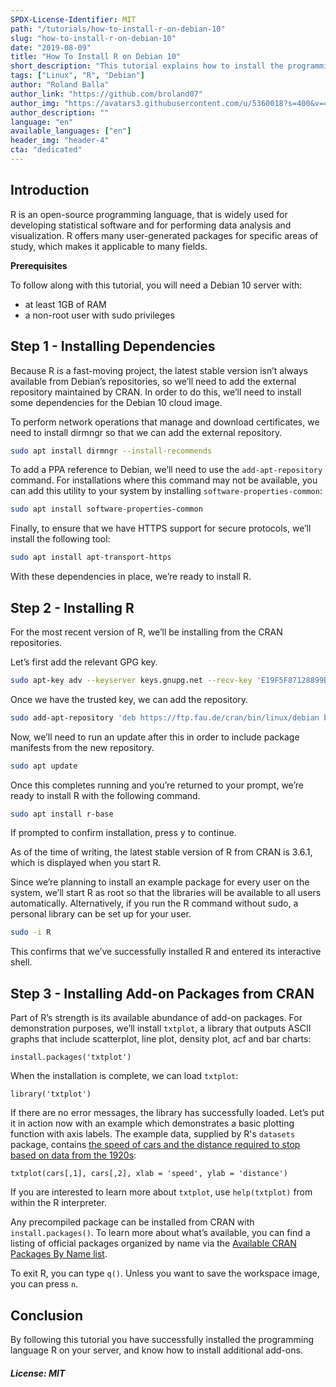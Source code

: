 ```yaml
---
SPDX-License-Identifier: MIT
path: "/tutorials/how-to-install-r-on-debian-10"
slug: "how-to-install-r-on-debian-10"
date: "2019-08-09"
title: "How To Install R on Debian 10"
short_description: "This tutorial explains how to install the programming language R on Debian 10"
tags: ["Linux", "R", "Debian"]
author: "Roland Balla"
author_link: "https://github.com/broland07"
author_img: "https://avatars3.githubusercontent.com/u/5360018?s=400&v=4"
author_description: ""
language: "en"
available_languages: ["en"]
header_img: "header-4"
cta: "dedicated"
---
```


## Introduction

R is an open-source programming language, that is widely used for developing statistical software and for performing data analysis and visualization. R offers many user-generated packages for specific areas of study, which makes it applicable to many fields.

**Prerequisites**

To follow along with this tutorial, you will need a Debian 10 server with:

* at least 1GB of RAM
* a non-root user with sudo privileges

## Step 1 - Installing Dependencies

Because R is a fast-moving project, the latest stable version isn’t always available from Debian’s repositories, so we’ll need to add the external repository maintained by CRAN. In order to do this, we’ll need to install some dependencies for the Debian 10 cloud image.

To perform network operations that manage and download certificates, we need to install dirmngr so that we can add the external repository.

```bash
sudo apt install dirmngr --install-recommends
```

To add a PPA reference to Debian, we’ll need to use the `add-apt-repository` command. For installations where this command may not be available, you can add this utility to your system by installing `software-properties-common`:

```bash
sudo apt install software-properties-common
```

Finally, to ensure that we have HTTPS support for secure protocols, we’ll install the following tool:

```bash
sudo apt install apt-transport-https
```

With these dependencies in place, we’re ready to install R.

## Step 2 - Installing R

For the most recent version of R, we’ll be installing from the CRAN repositories.

Let’s first add the relevant GPG key.

```bash
sudo apt-key adv --keyserver keys.gnupg.net --recv-key 'E19F5F87128899B192B1A2C2AD5F960A256A04AF'
```

Once we have the trusted key, we can add the repository.

```bash
sudo add-apt-repository 'deb https://ftp.fau.de/cran/bin/linux/debian buster-cran35/'
```

Now, we’ll need to run an update after this in order to include package manifests from the new repository.

```bash
sudo apt update
```

Once this completes running and you’re returned to your prompt, we’re ready to install R with the following command.

```bash
sudo apt install r-base
```

If prompted to confirm installation, press y to continue.

As of the time of writing, the latest stable version of R from CRAN is 3.6.1, which is displayed when you start R.

Since we’re planning to install an example package for every user on the system, we’ll start R as root so that the libraries will be available to all users automatically. Alternatively, if you run the R command without sudo, a personal library can be set up for your user.

```bash
sudo -i R
```
This confirms that we’ve successfully installed R and entered its interactive shell.

## Step 3 - Installing Add-on Packages from CRAN

Part of R’s strength is its available abundance of add-on packages. For demonstration purposes, we’ll install `txtplot`, a library that outputs ASCII graphs that include scatterplot, line plot, density plot, acf and bar charts:

```
install.packages('txtplot')
```

When the installation is complete, we can load `txtplot`:
```
library('txtplot')
```

If there are no error messages, the library has successfully loaded. Let’s put it in action now with an example which demonstrates a basic plotting function with axis labels. The example data, supplied by R's `datasets` package, contains [the speed of cars and the distance required to stop based on data from the 1920s](https://stat.ethz.ch/R-manual/R-devel/library/datasets/html/cars.html):

```
txtplot(cars[,1], cars[,2], xlab = 'speed', ylab = 'distance')
```

If you are interested to learn more about `txtplot`, use `help(txtplot)` from within the R interpreter.

Any precompiled package can be installed from CRAN with `install.packages()`. To learn more about what’s available, you can find a listing of official packages organized by name via the [Available CRAN Packages By Name list](https://cran.r-project.org/web/packages/available_packages_by_name.html).

To exit R, you can type `q()`. Unless you want to save the workspace image, you can press `n`.

## Conclusion

By following this tutorial you have successfully installed the programming language R on your server, and know how to install additional add-ons.

##### License: MIT

<!---

Contributors's Certificate of Origin

By making a contribution to this project, I certify that:

(a) The contribution was created in whole or in part by me and I have
    the right to submit it under the license indicated in the file; or

(b) The contribution is based upon previous work that, to the best of my
    knowledge, is covered under an appropriate license and I have the
    right under that license to submit that work with modifications,
    whether created in whole or in part by me, under the same license
    (unless I am permitted to submit under a different license), as
    indicated in the file; or

(c) The contribution was provided directly to me by some other person
    who certified (a), (b) or (c) and I have not modified it.

(d) I understand and agree that this project and the contribution are
    public and that a record of the contribution (including all personal
    information I submit with it, including my sign-off) is maintained
    indefinitely and may be redistributed consistent with this project
    or the license(s) involved.

Signed-off-by: Roland Balla <balla.roland96@gmail.com>

-->
